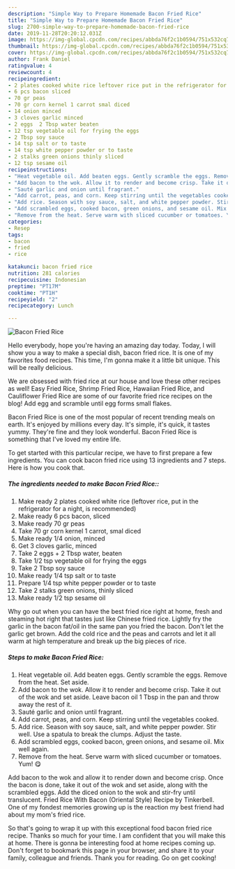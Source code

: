 ```yaml
---
description: "Simple Way to Prepare Homemade Bacon Fried Rice"
title: "Simple Way to Prepare Homemade Bacon Fried Rice"
slug: 2700-simple-way-to-prepare-homemade-bacon-fried-rice
date: 2019-11-28T20:20:12.031Z
image: https://img-global.cpcdn.com/recipes/abbda76f2c1b0594/751x532cq70/bacon-fried-rice-recipe-main-photo.jpg
thumbnail: https://img-global.cpcdn.com/recipes/abbda76f2c1b0594/751x532cq70/bacon-fried-rice-recipe-main-photo.jpg
cover: https://img-global.cpcdn.com/recipes/abbda76f2c1b0594/751x532cq70/bacon-fried-rice-recipe-main-photo.jpg
author: Frank Daniel
ratingvalue: 4
reviewcount: 4
recipeingredient:
- 2 plates cooked white rice leftover rice put in the refrigerator for a night is recommended
- 6 pcs bacon sliced
- 70 gr peas
- 70 gr corn kernel 1 carrot smal diced
- 14 onion minced
- 3 cloves garlic minced
- 2 eggs  2 Tbsp water beaten
- 12 tsp vegetable oil for frying the eggs
- 2 Tbsp soy sauce
- 14 tsp salt or to taste
- 14 tsp white pepper powder or to taste
- 2 stalks green onions thinly sliced
- 12 tsp sesame oil
recipeinstructions:
- "Heat vegetable oil. Add beaten eggs. Gently scramble the eggs. Remove from the heat. Set aside."
- "Add bacon to the wok. Allow it to render and become crisp. Take it out of the wok and set aside. Leave bacon oil 1 Tbsp in the pan and throw away the rest of it."
- "Sauté garlic and onion until fragrant."
- "Add carrot, peas, and corn. Keep stirring until the vegetables cooked."
- "Add rice. Season with soy sauce, salt, and white pepper powder. Stir well. Use a spatula to break the clumps. Adjust the taste."
- "Add scrambled eggs, cooked bacon, green onions, and sesame oil. Mix well again."
- "Remove from the heat. Serve warm with sliced cucumber or tomatoes. Yum! 😋"
categories:
- Resep
tags:
- bacon
- fried
- rice

katakunci: bacon fried rice
nutrition: 281 calories
recipecuisine: Indonesian
preptime: "PT17M"
cooktime: "PT1H"
recipeyield: "2"
recipecategory: Lunch

---
```



![Bacon Fried Rice](https://img-global.cpcdn.com/recipes/abbda76f2c1b0594/751x532cq70/bacon-fried-rice-recipe-main-photo.jpg)

Hello everybody, hope you're having an amazing day today. Today, I will show you a way to make a special dish, bacon fried rice. It is one of my favorites food recipes. This time, I'm gonna make it a little bit unique. This will be really delicious.

We are obsessed with fried rice at our house and love these other recipes as well! Easy Fried Rice, Shrimp Fried Rice, Hawaiian Fried Rice, and Cauliflower Fried Rice are some of our favorite fried rice recipes on the blog! Add egg and scramble until egg forms small flakes.

Bacon Fried Rice is one of the most popular of recent trending meals on earth. It's enjoyed by millions every day. It's simple, it's quick, it tastes yummy. They're fine and they look wonderful. Bacon Fried Rice is something that I've loved my entire life.


To get started with this particular recipe, we have to first prepare a few ingredients. You can cook bacon fried rice using 13 ingredients and 7 steps. Here is how you cook that.

##### The ingredients needed to make Bacon Fried Rice::

1. Make ready 2 plates cooked white rice (leftover rice, put in the refrigerator for a night, is recommended)
1. Make ready 6 pcs bacon, sliced
1. Make ready 70 gr peas
1. Take 70 gr corn kernel 1 carrot, smal diced
1. Make ready 1/4 onion, minced
1. Get 3 cloves garlic, minced
1. Take 2 eggs + 2 Tbsp water, beaten
1. Take 1/2 tsp vegetable oil for frying the eggs
1. Take 2 Tbsp soy sauce
1. Make ready 1/4 tsp salt or to taste
1. Prepare 1/4 tsp white pepper powder or to taste
1. Take 2 stalks green onions, thinly sliced
1. Make ready 1/2 tsp sesame oil


Why go out when you can have the best fried rice right at home, fresh and steaming hot right that tastes just like Chinese fried rice. Lightly fry the garlic in the bacon fat/oil in the same pan you fried the bacon. Don&#39;t let the garlic get brown. Add the cold rice and the peas and carrots and let it all warm at high temperature and break up the big pieces of rice. 

##### Steps to make Bacon Fried Rice:

1. Heat vegetable oil. Add beaten eggs. Gently scramble the eggs. Remove from the heat. Set aside.
1. Add bacon to the wok. Allow it to render and become crisp. Take it out of the wok and set aside. Leave bacon oil 1 Tbsp in the pan and throw away the rest of it.
1. Sauté garlic and onion until fragrant.
1. Add carrot, peas, and corn. Keep stirring until the vegetables cooked.
1. Add rice. Season with soy sauce, salt, and white pepper powder. Stir well. Use a spatula to break the clumps. Adjust the taste.
1. Add scrambled eggs, cooked bacon, green onions, and sesame oil. Mix well again.
1. Remove from the heat. Serve warm with sliced cucumber or tomatoes. Yum! 😋


Add bacon to the wok and allow it to render down and become crisp. Once the bacon is done, take it out of the wok and set aside, along with the scrambled eggs. Add the diced onion to the wok and stir-fry until translucent. Fried Rice With Bacon (Oriental Style) Recipe by Tinkerbell. One of my fondest memories growing up is the reaction my best friend had about my mom&#39;s fried rice. 

So that's going to wrap it up with this exceptional food bacon fried rice recipe. Thanks so much for your time. I am confident that you will make this at home. There is gonna be interesting food at home recipes coming up. Don't forget to bookmark this page in your browser, and share it to your family, colleague and friends. Thank you for reading. Go on get cooking!
